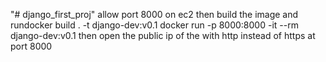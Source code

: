 "# django_first_proj" 
allow port 8000 on ec2
then build the image and rundocker build . -t django-dev:v0.1
docker run -p 8000:8000 -it --rm django-dev:v0.1
then open the public ip of the with http instead of https at port 8000

